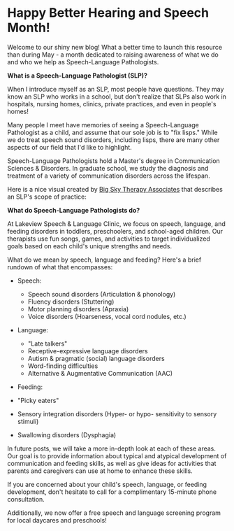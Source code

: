 # Happy Better Hearing and Speech Month!

Welcome to our shiny new blog! What a better time to launch this resource than during May - a month dedicated to raising awareness of what we do and who we help as Speech-Language Pathologists.

**What is a Speech-Language Pathologist (SLP)?**

When I introduce myself as an SLP, most people have questions. They may know an SLP who works in a school, but don&#39;t realize that SLPs also work in hospitals, nursing homes, clinics, private practices, and even in people&#39;s homes!

Many people I meet have memories of seeing a Speech-Language Pathologist as a child, and assume that our sole job is to &quot;fix lisps.&quot; While we do treat speech sound disorders, including lisps, there are many other aspects of our field that I&#39;d like to highlight.

Speech-Language Pathologists hold a Master&#39;s degree in Communication Sciences &amp; Disorders. In graduate school, we study the diagnosis and treatment of a variety of communication disorders across the lifespan.

Here is a nice visual created by [Big Sky Therapy Associates](http://www.bigskytherapyassociates.com/) that describes an SLP&#39;s scope of practice:


**What do Speech-Language Pathologists do?**

At Lakeview Speech &amp; Language Clinic, we focus on speech, language, and feeding disorders in toddlers, preschoolers, and school-aged children. Our therapists use fun songs, games, and activities to target individualized goals based on each child&#39;s unique strengths and needs.

What do we mean by speech, language and feeding? Here&#39;s a brief rundown of what that encompasses:

- Speech:
  - Speech sound disorders (Articulation &amp; phonology)
  - Fluency disorders (Stuttering)
  - Motor planning disorders (Apraxia)
  - Voice disorders (Hoarseness, vocal cord nodules, etc.)

- Language:
  - &quot;Late talkers&quot;
  - Receptive-expressive language disorders
  - Autism &amp; pragmatic (social) language disorders
  - Word-finding difficulties
  - Alternative &amp; Augmentative Communication (AAC)

- Feeding:

- &quot;Picky eaters&quot;
- Sensory integration disorders (Hyper- or hypo- sensitivity to sensory stimuli)
- Swallowing disorders (Dysphagia)

In future posts, we will take a more in-depth look at each of these areas. Our goal is to provide information about typical and atypical development of communication and feeding skills, as well as give ideas for activities that parents and caregivers can use at home to enhance these skills.

If you are concerned about your child&#39;s speech, language, or feeding development, don&#39;t hesitate to call for a complimentary 15-minute phone consultation.

Additionally, we now offer a free speech and language screening program for local daycares and preschools!
